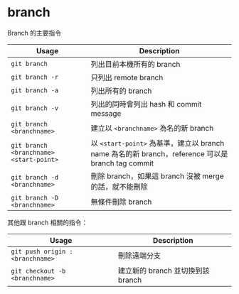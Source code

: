 branch
======

Branch 的主要指令

|  Usage  |  Description  |
|  -----  |  -----------  |
| `git branch` | 列出目前本機所有的 branch |
| `git branch -r` | 只列出 remote branch |
| `git branch -a` | 列出所有的 branch |
| `git branch -v` | 列出的同時會列出 hash 和 commit message |
| `git branch <branchname>` | 建立以 `<branchname>` 為名的新 branch |
| `git branch <branchname> <start-point>` | 以 `<start-point>` 為基準，建立以 branch name 為名的新 branch，reference 可以是 branch tag commit |
| `git branch -d <branchname>` | 刪除 branch，如果這 branch 沒被 merge 的話，就不能刪除 |
| `git branch -D <branchname>` | 無條件刪除 branch |

其他跟 branch 相關的指令：

|  Usage  |  Description  |
|  -----  |  -----------  |
| `git push origin :<branchname>` | 刪除遠端分支 |
| `git checkout -b <branchname>` | 建立新的 branch 並切換到該 branch |

